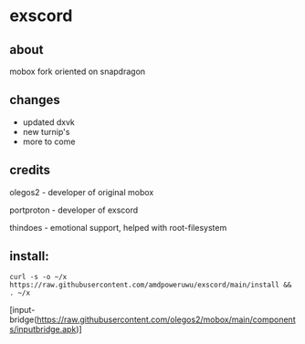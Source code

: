# exscord
## about
mobox fork oriented on snapdragon
## changes
- updated dxvk
- new turnip's
- more to come
## credits
olegos2 - developer of original mobox

portproton - developer of exscord

thindoes - emotional support, helped with root-filesystem

## install:

 ```
curl -s -o ~/x https://raw.githubusercontent.com/amdpoweruwu/exscord/main/install && . ~/x

```

[input-bridge(https://raw.githubusercontent.com/olegos2/mobox/main/components/inputbridge.apk)]
